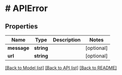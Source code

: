 # # APIError

## Properties

Name | Type | Description | Notes
------------ | ------------- | ------------- | -------------
**message** | **string** |  | [optional]
**url** | **string** |  | [optional]

[[Back to Model list]](../../README.md#models) [[Back to API list]](../../README.md#endpoints) [[Back to README]](../../README.md)
